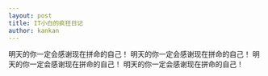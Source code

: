 ```yaml
---
layout: post
title: IT小白的疯狂日记
author: kankan
---
```


明天的你一定会感谢现在拼命的自己！
明天的你一定会感谢现在拼命的自己！
明天的你一定会感谢现在拼命的自己！
明天的你一定会感谢现在拼命的自己！
